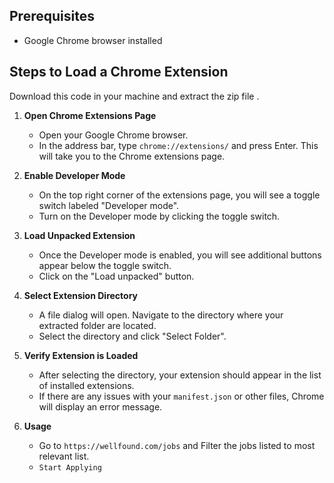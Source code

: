 
## Prerequisites
- Google Chrome browser installed

## Steps to Load a Chrome Extension
Download this code in your machine and extract the zip file
.
1. **Open Chrome Extensions Page**
    - Open your Google Chrome browser.
    - In the address bar, type `chrome://extensions/` and press Enter. This will take you to the Chrome extensions page.

2. **Enable Developer Mode**
    - On the top right corner of the extensions page, you will see a toggle switch labeled "Developer mode".
    - Turn on the Developer mode by clicking the toggle switch.

3. **Load Unpacked Extension**
    - Once the Developer mode is enabled, you will see additional buttons appear below the toggle switch.
    - Click on the "Load unpacked" button.

4. **Select Extension Directory**
    - A file dialog will open. Navigate to the directory where your extracted folder are located.
    - Select the directory and click "Select Folder".

5. **Verify Extension is Loaded**
    - After selecting the directory, your extension should appear in the list of installed extensions.
    - If there are any issues with your `manifest.json` or other files, Chrome will display an error message.
  
6. **Usage**
    - Go to `https://wellfound.com/jobs` and Filter the jobs listed to most relevant list.
    - `Start Applying` 


